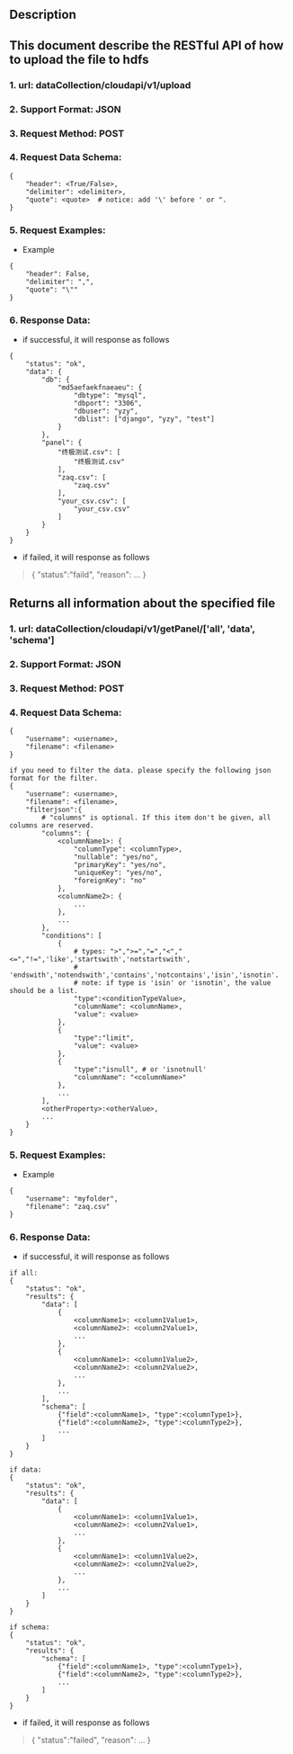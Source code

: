
Description
-----------
This document describe the RESTful API of how to upload the file to hdfs
-------------
### 1. url: dataCollection/cloudapi/v1/upload
### 2. Support Format: JSON
### 3. Request Method: POST
### 4. Request Data Schema:
```
{
    "header": <True/False>,
    "delimiter": <delimiter>,
    "quote": <quote>  # notice: add '\' before ' or ".
}
```

### 5. Request Examples:
* Example
```
{
    "header": False,
    "delimiter": ",",
    "quote": "\""
}
```

### 6. Response Data:
* if successful, it will response as follows
```
{
    "status": "ok",
    "data": {
        "db": {
            "md5aefaekfnaeaeu": {
                "dbtype": "mysql",
                "dbport": "3306",
                "dbuser": "yzy",
                "dblist": ["django", "yzy", "test"]
            }
        },
        "panel": {
            "终极测试.csv": [
                "终极测试.csv"
            ],
            "zaq.csv": [
                "zaq.csv"
            ],
            "your_csv.csv": [
                "your_csv.csv"
            ]
        }
    }
}
```
* if failed, it will response as follows
> { "status":"faild", "reason": ... }



Returns all information about the specified file
-------------
### 1. url: dataCollection/cloudapi/v1/getPanel/['all', 'data', 'schema']
### 2. Support Format: JSON
### 3. Request Method: POST
### 4. Request Data Schema:
```
{
    "username": <username>,
    "filename": <filename>
}

if you need to filter the data. please specify the following json format for the filter.
{
    "username": <username>,
    "filename": <filename>,
    "filterjson":{
        # "columns" is optional. If this item don't be given, all columns are reserved.
        "columns": {
            <columnName1>: {
                "columnType": <columnType>,
                "nullable": "yes/no",
                "primaryKey": "yes/no",
                "uniqueKey": "yes/no",
                "foreignKey": "no"
            },
            <columnName2>: {
                ...
            },
            ...
        },
        "conditions": [
            {
                # types: ">",">=","=","<","<=","!=",'like','startswith','notstartswith',
                # 'endswith','notendswith','contains','notcontains','isin','isnotin'.
                # note: if type is 'isin' or 'isnotin', the value should be a list.
                "type":<conditionTypeValue>,
                "columnName": <columnName>,
                "value": <value>
            },
            {
                "type":"limit",
                "value": <value>
            },
            {
                "type":"isnull", # or 'isnotnull'
                "columnName": "<columnName>"
            },
            ...
        ],
        <otherProperty>:<otherValue>,
        ...
    } 
}
```

### 5. Request Examples:
* Example
```
{
    "username": "myfolder",
    "filename": "zaq.csv"
}
```

### 6. Response Data:
* if successful, it will response as follows
```
if all:
{
    "status": "ok",
    "results": {
        "data": [
            {
                <columnName1>: <column1Value1>,
                <columnName2>: <column2Value1>,
                ...
            },
            {
                <columnName1>: <column1Value2>,
                <columnName2>: <column2Value2>,
                ...
            },
            ...
        ],
        "schema": [
            {"field":<columnName1>, "type":<columnType1>},
            {"field":<columnName2>, "type":<columnType2>},
            ...
        ]
    }
}

if data:
{
    "status": "ok",
    "results": {
        "data": [
            {
                <columnName1>: <column1Value1>,
                <columnName2>: <column2Value1>,
                ...
            },
            {
                <columnName1>: <column1Value2>,
                <columnName2>: <column2Value2>,
                ...
            },
            ...
        ]
    }
}

if schema:
{
    "status": "ok",
    "results": {
        "schema": [
            {"field":<columnName1>, "type":<columnType1>},
            {"field":<columnName2>, "type":<columnType2>},
            ...
        ]
    }
}
```
* if failed, it will response as follows
> { "status":"failed", "reason": ... }